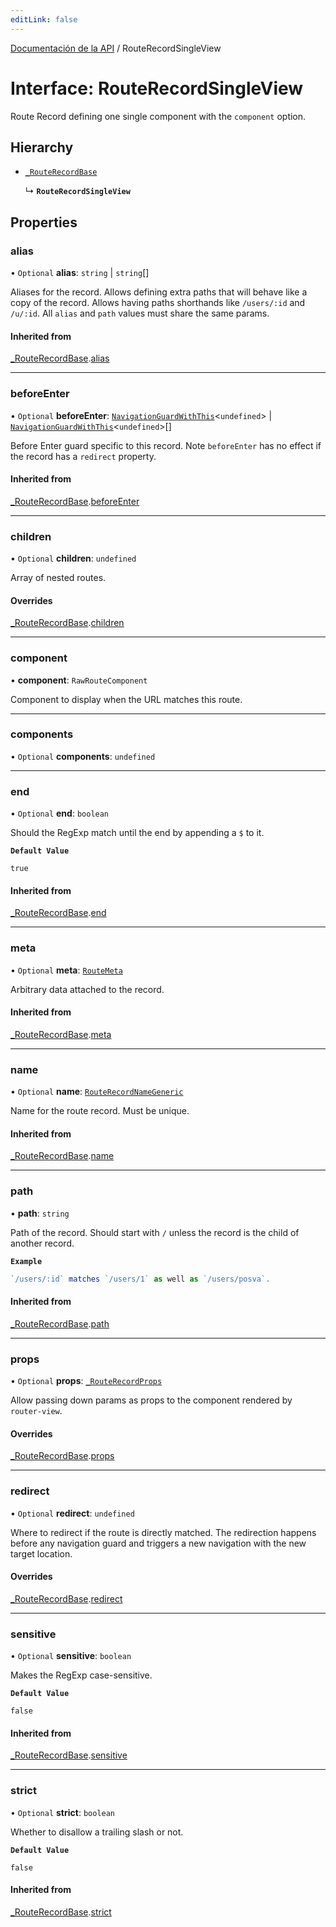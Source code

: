 ```yaml
---
editLink: false
---
```


[Documentación de la API](../index.md) / RouteRecordSingleView

# Interface: RouteRecordSingleView

Route Record defining one single component with the `component` option.

## Hierarchy

- [`_RouteRecordBase`](RouteRecordBase.md)

  ↳ **`RouteRecordSingleView`**

## Properties

### alias

• `Optional` **alias**: `string` \| `string`[]

Aliases for the record. Allows defining extra paths that will behave like a
copy of the record. Allows having paths shorthands like `/users/:id` and
`/u/:id`. All `alias` and `path` values must share the same params.

#### Inherited from

[\_RouteRecordBase](RouteRecordBase.md).[alias](RouteRecordBase.md#alias)

---

### beforeEnter

• `Optional` **beforeEnter**: [`NavigationGuardWithThis`](NavigationGuardWithThis.md)\<`undefined`\> \| [`NavigationGuardWithThis`](NavigationGuardWithThis.md)\<`undefined`\>[]

Before Enter guard specific to this record. Note `beforeEnter` has no
effect if the record has a `redirect` property.

#### Inherited from

[\_RouteRecordBase](RouteRecordBase.md).[beforeEnter](RouteRecordBase.md#beforeEnter)

---

### children

• `Optional` **children**: `undefined`

Array of nested routes.

#### Overrides

[\_RouteRecordBase](RouteRecordBase.md).[children](RouteRecordBase.md#children)

---

### component

• **component**: `RawRouteComponent`

Component to display when the URL matches this route.

---

### components

• `Optional` **components**: `undefined`

---

### end

• `Optional` **end**: `boolean`

Should the RegExp match until the end by appending a `$` to it.

**`Default Value`**

`true`

#### Inherited from

[\_RouteRecordBase](RouteRecordBase.md).[end](RouteRecordBase.md#end)

---

### meta

• `Optional` **meta**: [`RouteMeta`](RouteMeta.md)

Arbitrary data attached to the record.

#### Inherited from

[\_RouteRecordBase](RouteRecordBase.md).[meta](RouteRecordBase.md#meta)

---

### name

• `Optional` **name**: [`RouteRecordNameGeneric`](../index.md#RouteRecordNameGeneric)

Name for the route record. Must be unique.

#### Inherited from

[\_RouteRecordBase](RouteRecordBase.md).[name](RouteRecordBase.md#name)

---

### path

• **path**: `string`

Path of the record. Should start with `/` unless the record is the child of
another record.

**`Example`**

```ts
`/users/:id` matches `/users/1` as well as `/users/posva`.
```

#### Inherited from

[\_RouteRecordBase](RouteRecordBase.md).[path](RouteRecordBase.md#path)

---

### props

• `Optional` **props**: [`_RouteRecordProps`](../index.md#_RouteRecordProps)

Allow passing down params as props to the component rendered by `router-view`.

#### Overrides

[\_RouteRecordBase](RouteRecordBase.md).[props](RouteRecordBase.md#props)

---

### redirect

• `Optional` **redirect**: `undefined`

Where to redirect if the route is directly matched. The redirection happens
before any navigation guard and triggers a new navigation with the new
target location.

#### Overrides

[\_RouteRecordBase](RouteRecordBase.md).[redirect](RouteRecordBase.md#redirect)

---

### sensitive

• `Optional` **sensitive**: `boolean`

Makes the RegExp case-sensitive.

**`Default Value`**

`false`

#### Inherited from

[\_RouteRecordBase](RouteRecordBase.md).[sensitive](RouteRecordBase.md#sensitive)

---

### strict

• `Optional` **strict**: `boolean`

Whether to disallow a trailing slash or not.

**`Default Value`**

`false`

#### Inherited from

[\_RouteRecordBase](RouteRecordBase.md).[strict](RouteRecordBase.md#strict)

